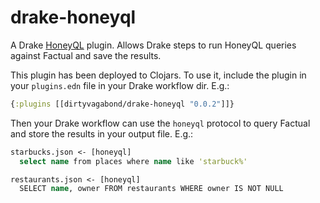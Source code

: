 drake-honeyql
=============

A Drake [HoneyQL](https://github.com/dirtyvagabond/honey-ql) plugin. Allows Drake steps to run HoneyQL queries against Factual and save the results.

This plugin has been deployed to Clojars. To use it, include the plugin in your `plugins.edn` file in your Drake workflow dir. E.g.:
```clojure
{:plugins [[dirtyvagabond/drake-honeyql "0.0.2"]]}
```

Then your Drake workflow can use the `honeyql` protocol to query Factual and store the results in your output file. E.g.:

```clojure
starbucks.json <- [honeyql]
  select name from places where name like 'starbuck%'

restaurants.json <- [honeyql]
  SELECT name, owner FROM restaurants WHERE owner IS NOT NULL
```
